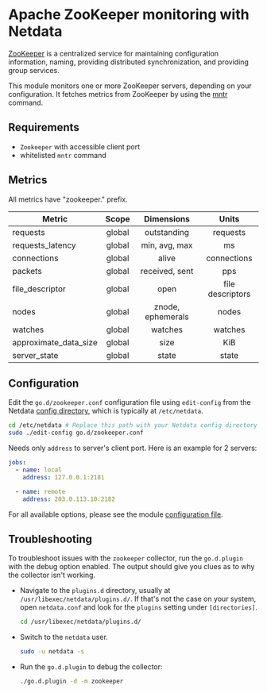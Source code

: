 <!--
title: "Apache ZooKeeper monitoring with Netdata"
description: "Monitor the health and performance of Zookeeper servers with zero configuration, per-second metric granularity, and interactive visualizations."
custom_edit_url: "https://github.com/netdata/go.d.plugin/edit/master/modules/zookeeper/README.md"
sidebar_label: "ZooKeeper"
learn_status: "Published"
learn_topic_type: "References"
learn_rel_path: "Integrations/Monitor/Databases"
-->

# Apache ZooKeeper monitoring with Netdata

[ZooKeeper](https://zookeeper.apache.org/) is a centralized service for maintaining configuration information, naming,
providing distributed synchronization, and providing group services.

This module monitors one or more ZooKeeper servers, depending on your configuration. It fetches metrics from ZooKeeper
by using the [mntr](https://zookeeper.apache.org/doc/r3.4.8/zookeeperAdmin.html#sc_zkCommands) command.

## Requirements

- `Zookeeper` with accessible client port
- whitelisted `mntr` command

## Metrics

All metrics have "zookeeper." prefix.

| Metric                | Scope  |    Dimensions     |      Units       |
|-----------------------|:------:|:-----------------:|:----------------:|
| requests              | global |    outstanding    |     requests     |
| requests_latency      | global |   min, avg, max   |        ms        |
| connections           | global |       alive       |   connections    |
| packets               | global |  received, sent   |       pps        |
| file_descriptor       | global |       open        | file descriptors |
| nodes                 | global | znode, ephemerals |      nodes       |
| watches               | global |      watches      |     watches      |
| approximate_data_size | global |       size        |       KiB        |
| server_state          | global |       state       |      state       |

## Configuration

Edit the `go.d/zookeeper.conf` configuration file using `edit-config` from the
Netdata [config directory](https://learn.netdata.cloud/docs/configure/nodes), which is typically at `/etc/netdata`.

```bash
cd /etc/netdata # Replace this path with your Netdata config directory
sudo ./edit-config go.d/zookeeper.conf
```

Needs only `address` to server's client port. Here is an example for 2 servers:

```yaml
jobs:
  - name: local
    address: 127.0.0.1:2181

  - name: remote
    address: 203.0.113.10:2182
```

For all available options, please see the
module [configuration file](https://github.com/netdata/go.d.plugin/blob/master/config/go.d/zookeeper.conf).

## Troubleshooting

To troubleshoot issues with the `zookeeper` collector, run the `go.d.plugin` with the debug option enabled. The output
should give you clues as to why the collector isn't working.

- Navigate to the `plugins.d` directory, usually at `/usr/libexec/netdata/plugins.d/`. If that's not the case on
  your system, open `netdata.conf` and look for the `plugins` setting under `[directories]`.

  ```bash
  cd /usr/libexec/netdata/plugins.d/
  ```

- Switch to the `netdata` user.

  ```bash
  sudo -u netdata -s
  ```

- Run the `go.d.plugin` to debug the collector:

  ```bash
  ./go.d.plugin -d -m zookeeper
  ```
